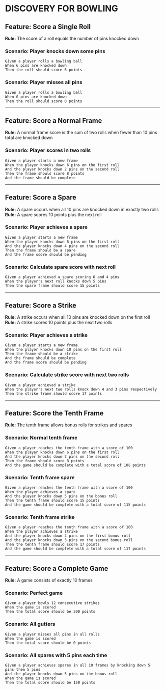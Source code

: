 # DISCOVERY FOR BOWLING

## Feature: Score a Single Roll

**Rule:** The score of a roll equals the number of pins knocked down

### Scenario: Player knocks down some pins

```
Given a player rolls a bowling ball
When 6 pins are knocked down
Then the roll should score 6 points
```

### Scenario: Player misses all pins

```
Given a player rolls a bowling ball
When 0 pins are knocked down
Then the roll should score 0 points
```

---

## Feature: Score a Normal Frame

**Rule:** A normal frame score is the sum of two rolls when fewer than 10 pins total are knocked down

### Scenario: Player scores in two rolls

```
Given a player starts a new frame
When the player knocks down 6 pins on the first roll
And the player knocks down 2 pins on the second roll
Then the frame should score 8 points
And the frame should be complete
```

---

## Feature: Score a Spare

**Rule:** A spare occurs when all 10 pins are knocked down in exactly two rolls
**Rule:** A spare scores 10 points plus the next roll

### Scenario: Player achieves a spare

```
Given a player starts a new frame
When the player knocks down 6 pins on the first roll
And the player knocks down 4 pins on the second roll
Then the frame should be a spare
And the frame score should be pending
```

### Scenario: Calculate spare score with next roll

```
Given a player achieved a spare scoring 6 and 4 pins
When the player's next roll knocks down 5 pins
Then the spare frame should score 15 points
```

---

## Feature: Score a Strike

**Rule:** A strike occurs when all 10 pins are knocked down on the first roll
**Rule:** A strike scores 10 points plus the next two rolls

### Scenario: Player achieves a strike

```
Given a player starts a new frame
When the player knocks down 10 pins on the first roll
Then the frame should be a strike
And the frame should be complete
And the frame score should be pending
```

### Scenario: Calculate strike score with next two rolls

```
Given a player achieved a strike
When the player's next two rolls knock down 4 and 3 pins respectively
Then the strike frame should score 17 points
```

---

## Feature: Score the Tenth Frame

**Rule:** The tenth frame allows bonus rolls for strikes and spares

### Scenario: Normal tenth frame

```
Given a player reaches the tenth frame with a score of 100
When the player knocks down 6 pins on the first roll
And the player knocks down 2 pins on the second roll
Then the frame should score 8 points
And the game should be complete with a total score of 108 points
```

### Scenario: Tenth frame spare

```
Given a player reaches the tenth frame with a score of 100
When the player achieves a spare
And the player knocks down 5 pins on the bonus roll
Then the tenth frame should score 15 points
And the game should be complete with a total score of 115 points
```

### Scenario: Tenth frame strike

```
Given a player reaches the tenth frame with a score of 100
When the player achieves a strike
And the player knocks down 4 pins on the first bonus roll
And the player knocks down 3 pins on the second bonus roll
Then the tenth frame should score 17 points
And the game should be complete with a total score of 117 points
```

---

## Feature: Score a Complete Game

**Rule:** A game consists of exactly 10 frames

### Scenario: Perfect game

```
Given a player bowls 12 consecutive strikes
When the game is scored
Then the total score should be 300 points
```

### Scenario: All gutters

```
Given a player misses all pins in all rolls
When the game is scored
Then the total score should be 0 points
```

### Scenario: All spares with 5 pins each time

```
Given a player achieves spares in all 10 frames by knocking down 5 pins then 5 pins
And the player knocks down 5 pins on the bonus roll
When the game is scored
Then the total score should be 150 points
```
